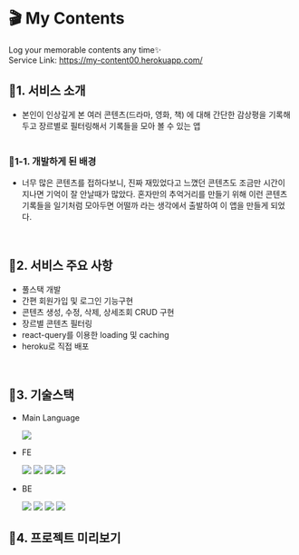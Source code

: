 # 🎬 My Contents

Log your memorable contents any time✨ <br>
Service Link: https://my-content00.herokuapp.com/

## 🔗1. 서비스 소개

- 본인이 인상깊게 본 여러 콘텐츠(드라마, 영화, 책) 에 대해 간단한 감상평을 기록해 두고 장르별로 필터링해서 기록들을 모아 볼 수 있는 앱<br><br>

### 🔗1-1. 개발하게 된 배경<br>

- 너무 많은 콘텐츠를 접하다보니, 진짜 재밌었다고 느꼈던 콘텐츠도 조금만 시간이 지나면 기억이 잘 안날때가 많았다. 혼자만의 추억거리를 만들기 위해 이런 콘텐츠 기록들을 일기처럼 모아두면 어떨까 라는 생각에서 출발하여 이 앱을 만들게 되었다.

<br>

## 🔗2. 서비스 주요 사항

- 풀스택 개발
- 간편 회원가입 및 로그인 기능구현
- 콘텐츠 생성, 수정, 삭제, 상세조회 CRUD 구현
- 장르별 콘텐츠 필터링
- react-query를 이용한 loading 및 caching
- heroku로 직접 배포

<br>

## 🔗3. 기술스택

- Main Language

  <img src="https://img.shields.io/badge/Javascript-F7DF1E?style=for-the-badge&logo=javascript&logoColor=black"/>

- FE

  <img src ="https://img.shields.io/badge/React-61DAFB?style=for-the-badge&logo=React&logoColor=white"> <img src="https://img.shields.io/badge/ReactQuery-FF4154?style=for-the-badge&logo=ReactQuery&logoColor=white"/> <img src ="https://img.shields.io/badge/styled components-DB7093?style=for-the-badge&logo=styled-components&logoColor=white"> <img src ="https://img.shields.io/badge/MUI-007FFF?style=for-the-badge&logo=MUI&logoColor=white">

- BE

    <img src="https://img.shields.io/badge/mongoDB-47A248?style=for-the-badge&logo=MongoDB&logoColor=white">
  <img src="https://img.shields.io/badge/mongoose-47A248?style=for-the-badge&logo=MongoDB&logoColor=white">
  <img src="https://img.shields.io/badge/node.js-339933?style=for-the-badge&logo=Node.js&logoColor=white">
  <img src="https://img.shields.io/badge/express-000000?style=for-the-badge&logo=express&logoColor=white">

## 🔗4. 프로젝트 미리보기
